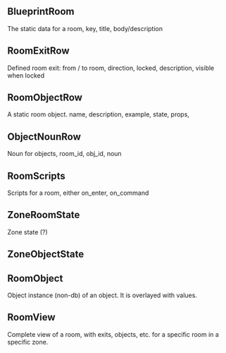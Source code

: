 ## BlueprintRoom
The static data for a room, key, title, body/description

## RoomExitRow
Defined room exit: from / to room, direction, locked, description, visible when locked

## RoomObjectRow
A static room object. name, description, example, state, props, 

## ObjectNounRow
Noun for objects, room_id, obj_id, noun

## RoomScripts
Scripts for a room, either on_enter, on_command

## ZoneRoomState
Zone state (?)

## ZoneObjectState

## RoomObject
Object instance (non-db) of an object. It is overlayed with values. 


## RoomView
Complete view of a room, with exits, objects, etc. for a specific room in a specific zone.